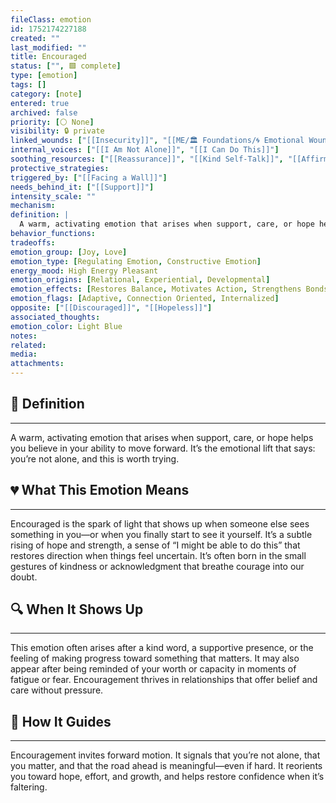```yaml
---
fileClass: emotion
id: 1752174227188
created: ""
last_modified: ""
title: Encouraged
status: ["", 🟩 complete]
type: [emotion]
tags: []
category: [note]
entered: true
archived: false
priority: [⚪ None]
visibility: 🔒 private
linked_wounds: ["[[Insecurity]]", "[[ME/🏛️ Foundations/🌀 Emotional Wounds/Neglect|Neglect]]"]
internal_voices: ["[[I Am Not Alone]]", "[[I Can Do This]]"]
soothing_resources: ["[[Reassurance]]", "[[Kind Self-Talk]]", "[[Affirming Reflection]]"]
protective_strategies: 
triggered_by: ["[[Facing a Wall]]"]
needs_behind_it: ["[[Support]]"]
intensity_scale: ""
mechanism: 
definition: |
  A warm, activating emotion that arises when support, care, or hope helps you believe in your ability to move forward. It’s the emotional lift that says: you’re not alone, and this is worth trying.
behavior_functions: 
tradeoffs: 
emotion_group: [Joy, Love]
emotion_type: [Regulating Emotion, Constructive Emotion]
energy_mood: High Energy Pleasant
emotion_origins: [Relational, Experiential, Developmental]
emotion_effects: [Restores Balance, Motivates Action, Strengthens Bonds]
emotion_flags: [Adaptive, Connection Oriented, Internalized]
opposite: ["[[Discouraged]]", "[[Hopeless]]"]
associated_thoughts: 
emotion_color: Light Blue
notes: 
related: 
media: 
attachments:
---
```


## 🧾 Definition
---
A warm, activating emotion that arises when support, care, or hope helps you believe in your ability to move forward. It’s the emotional lift that says: you’re not alone, and this is worth trying.

## 💔 What This Emotion Means
---
Encouraged is the spark of light that shows up when someone else sees something in you—or when you finally start to see it yourself. It’s a subtle rising of hope and strength, a sense of “I might be able to do this” that restores direction when things feel uncertain. It’s often born in the small gestures of kindness or acknowledgment that breathe courage into our doubt.

## 🔍 When It Shows Up
---
This emotion often arises after a kind word, a supportive presence, or the feeling of making progress toward something that matters. It may also appear after being reminded of your worth or capacity in moments of fatigue or fear. Encouragement thrives in relationships that offer belief and care without pressure.

## 🧭 How It Guides
---
Encouragement invites forward motion. It signals that you’re not alone, that you matter, and that the road ahead is meaningful—even if hard. It reorients you toward hope, effort, and growth, and helps restore confidence when it’s faltering.
